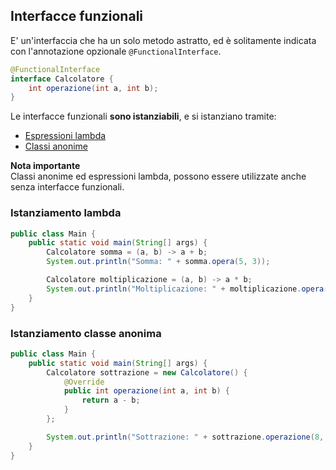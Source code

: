 ## Interfacce funzionali
E' un'interfaccia che ha un solo metodo astratto, ed è solitamente indicata con l'annotazione
opzionale `@FunctionalInterface`.

```Java
@FunctionalInterface
interface Calcolatore {
    int operazione(int a, int b);
}
```

Le interfacce funzionali **sono istanziabili**, e si istanziano tramite:
- [Espressioni lambda](funzioni_lambda.md)
- [Classi anonime](classi_anonime.md)

**Nota importante**\
Classi anonime ed espressioni lambda, possono essere utilizzate anche senza interfacce funzionali.

### Istanziamento lambda
```Java
public class Main {
    public static void main(String[] args) {
        Calcolatore somma = (a, b) -> a + b;
        System.out.println("Somma: " + somma.opera(5, 3));

        Calcolatore moltiplicazione = (a, b) -> a * b;
        System.out.println("Moltiplicazione: " + moltiplicazione.opera(4, 7));
    }
}
```
### Istanziamento classe anonima
```Java
public class Main {
    public static void main(String[] args) {
        Calcolatore sottrazione = new Calcolatore() {
            @Override
            public int operazione(int a, int b) {
                return a - b;
            }
        };

        System.out.println("Sottrazione: " + sottrazione.operazione(8, 3));
    }
}
```
